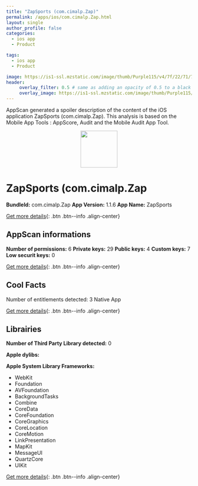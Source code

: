 ```yaml
---
title: "ZapSports (com.cimalp.Zap)"
permalink: /apps/ios/com.cimalp.Zap.html
layout: single
author_profile: false
categories: 
  - ios app 
  - Product 

tags: 
  - ios app 
  - Product 

image: https://is1-ssl.mzstatic.com/image/thumb/Purple115/v4/7f/22/71/7f227101-5e4d-bf04-6525-04af75ad04d8/AppIcon-1x_U007emarketing-0-5-0-85-220.jpeg/512x512bb.jpg
header: 
     overlay_filter: 0.5 # same as adding an opacity of 0.5 to a black background
     overlay_image: https://is1-ssl.mzstatic.com/image/thumb/Purple115/v4/7f/22/71/7f227101-5e4d-bf04-6525-04af75ad04d8/AppIcon-1x_U007emarketing-0-5-0-85-220.jpeg/512x512bb.jpg
---
```

AppScan generated a spoiler description of the content of the iOS application ZapSports (com.cimalp.Zap). This analysis is based on the Mobile App Tools : AppScore, Audit and the Mobile Audit App Tool.

  
  
<div style="text-align: center;"><img src="https://is1-ssl.mzstatic.com/image/thumb/Purple115/v4/7f/22/71/7f227101-5e4d-bf04-6525-04af75ad04d8/AppIcon-1x_U007emarketing-0-5-0-85-220.jpeg/512x512bb.jpg" width="100" height="100"></div>  
  
# ZapSports (com.cimalp.Zap

**BundleId:** com.cimalp.Zap
**App Version:** 1.1.6
**App Name:** ZapSports


[Get more details](/pricing.html){: .btn .btn--info .align-center}  
  
## AppScan informations 

**Number of permissions:** 6
**Private keys:** 29
**Public keys:** 4
**Custom keys:** 7
**Low securit keys:** 0
  
[Get more details](/pricing.html){: .btn .btn--info .align-center}

## Cool Facts

Number of entitlements detected: 3
Native App
  
[Get more details](/pricing.html){: .btn .btn--info .align-center}

## Librairies 
**Number of Third Party Library detected:** 0

**Apple dylibs:**


**Apple System Library Frameworks:**
- WebKit
- Foundation
- AVFoundation
- BackgroundTasks
- Combine
- CoreData
- CoreFoundation
- CoreGraphics
- CoreLocation
- CoreMotion
- LinkPresentation
- MapKit
- MessageUI
- QuartzCore
- UIKit


  
[Get more details](/pricing.html){: .btn .btn--info .align-center}

